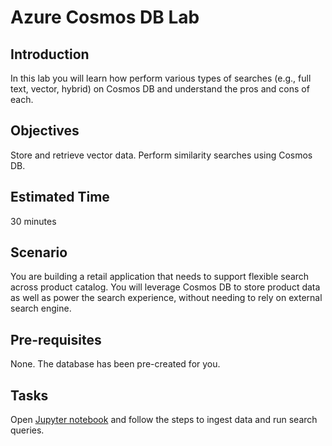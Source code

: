 # Azure Cosmos DB Lab
 
## Introduction
In this lab you will learn how perform various types of searches (e.g., full text, vector, hybrid) on Cosmos DB and understand the pros and cons of each.
 
## Objectives
Store and retrieve vector data.
Perform similarity searches using Cosmos DB.
 
## Estimated Time
30 minutes
 
## Scenario
You are building a retail application that needs to support flexible search across product catalog. You will leverage Cosmos DB to store product data as well as power the search experience, without needing to rely on external search engine.
 
## Pre-requisites
None. The database has been pre-created for you.
 
## Tasks
Open [Jupyter notebook](https://github.com/Azure/WPLUS-Azure-AI-Platform-and-Services/blob/AugRelease/Vector-DB/Cosmos%20DB/Python-Samples.ipynb) and follow the steps to ingest data and run search queries.